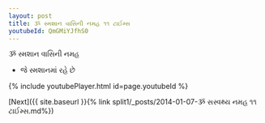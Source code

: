 ```yaml
---
layout: post
title: ૐ સ્મશાન વાસિની નમહ ૧૧ ટાઈમ્સ
youtubeId: QmGMiYJfhS0
---
```

 
 
 ૐ સ્મશાન વાસિની નમહ  
 
 -  જે સ્મશાનમાં રહે છે 
 
  
 
  
 
 
 
 
 
 


{% include youtubePlayer.html id=page.youtubeId %}
 
[Next]({{ site.baseurl }}{% link  split1/_posts/2014-01-07-ૐ સસ્વથ્ય નમહ ૧૧ ટાઈમ્સ.md%})
 
